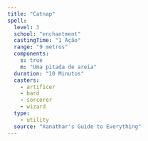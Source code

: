 ```yaml
---
title: "Catnap"
spell:
  level: 3
  school: "enchantment"
  castingTime: "1 Ação"
  range: "9 metros"
  components:
    s: true
    m: "Uma pitada de areia"
  duration: "10 Minutos"
  casters:
    - artificer
    - bard
    - sorcerer
    - wizard
  type:
    - utility
  source: "Xanathar's Guide to Everything"
---
```


